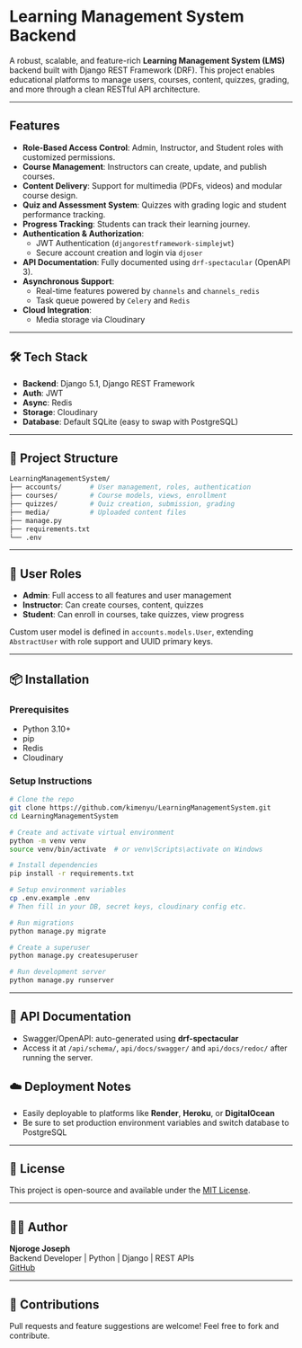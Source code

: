 
#  Learning Management System Backend

A robust, scalable, and feature-rich **Learning Management System (LMS)** backend built with Django REST Framework (DRF). This project enables educational platforms to manage users, courses, content, quizzes, grading, and more through a clean RESTful API architecture.

---

## Features

- **Role-Based Access Control**: Admin, Instructor, and Student roles with customized permissions.
- **Course Management**: Instructors can create, update, and publish courses.
- **Content Delivery**: Support for multimedia (PDFs, videos) and modular course design.
- **Quiz and Assessment System**: Quizzes with grading logic and student performance tracking.
- **Progress Tracking**: Students can track their learning journey.
- **Authentication & Authorization**:
  - JWT Authentication (`djangorestframework-simplejwt`)
  - Secure account creation and login via `djoser`
- **API Documentation**: Fully documented using `drf-spectacular` (OpenAPI 3).
- **Asynchronous Support**:
  - Real-time features powered by `channels` and `channels_redis`
  - Task queue powered by `Celery` and `Redis`
- **Cloud Integration**:
  - Media storage via Cloudinary
 
---

## 🛠 Tech Stack

- **Backend**: Django 5.1, Django REST Framework
- **Auth**: JWT
- **Async**: Redis
- **Storage**: Cloudinary
- **Database**: Default SQLite (easy to swap with PostgreSQL)

---

## 📁 Project Structure

```bash
LearningManagementSystem/
├── accounts/       # User management, roles, authentication
├── courses/        # Course models, views, enrollment
├── quizzes/        # Quiz creation, submission, grading
├── media/          # Uploaded content files
├── manage.py
├── requirements.txt
└── .env            
```

---

## 🔐 User Roles

- **Admin**: Full access to all features and user management
- **Instructor**: Can create courses, content, quizzes
- **Student**: Can enroll in courses, take quizzes, view progress

Custom user model is defined in `accounts.models.User`, extending `AbstractUser` with role support and UUID primary keys.

---

## 📦 Installation

### Prerequisites
- Python 3.10+
- pip
- Redis
- Cloudinary

### Setup Instructions

```bash
# Clone the repo
git clone https://github.com/kimenyu/LearningManagementSystem.git
cd LearningManagementSystem

# Create and activate virtual environment
python -m venv venv
source venv/bin/activate  # or venv\Scripts\activate on Windows

# Install dependencies
pip install -r requirements.txt

# Setup environment variables
cp .env.example .env
# Then fill in your DB, secret keys, cloudinary config etc.

# Run migrations
python manage.py migrate

# Create a superuser
python manage.py createsuperuser

# Run development server
python manage.py runserver
```

---

## 📑 API Documentation

- Swagger/OpenAPI: auto-generated using **drf-spectacular**
- Access it at `/api/schema/`, `api/docs/swagger/` and `api/docs/redoc/` after running the server.


## ☁️ Deployment Notes

- Easily deployable to platforms like **Render**, **Heroku**, or **DigitalOcean**
- Be sure to set production environment variables and switch database to PostgreSQL

---

## 📄 License

This project is open-source and available under the [MIT License](LICENSE).

---

## 👨‍💻 Author

**Njoroge Joseph**  
Backend Developer | Python | Django | REST APIs  
[GitHub](https://github.com/kimenyu)

---

## 🙌 Contributions

Pull requests and feature suggestions are welcome! Feel free to fork and contribute.
